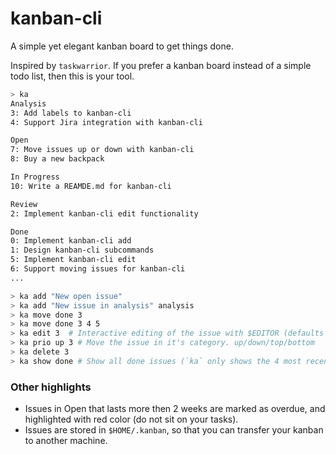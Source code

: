 # kanban-cli
A simple yet elegant kanban board to get things done.

Inspired by `taskwarrior`. If you prefer a kanban board instead of a simple
todo list, then this is your tool.

```bash
> ka
Analysis
3: Add labels to kanban-cli
4: Support Jira integration with kanban-cli

Open
7: Move issues up or down with kanban-cli
8: Buy a new backpack

In Progress
10: Write a REAMDE.md for kanban-cli

Review
2: Implement kanban-cli edit functionality

Done
0: Implement kanban-cli add
1: Design kanban-cli subcommands
5: Implement kanban-cli edit
6: Support moving issues for kanban-cli
...
```

```bash
> ka add "New open issue"
> ka add "New issue in analysis" analysis
> ka move done 3
> ka move done 3 4 5
> ka edit 3  # Interactive editing of the issue with $EDITOR (defaults to vim)
> ka prio up 3 # Move the issue in it's category. up/down/top/bottom
> ka delete 3
> ka show done # Show all done issues (`ka` only shows the 4 most recently closed issues)
```

### Other highlights

- Issues in Open that lasts more then 2 weeks are marked as overdue, and highlighted with red color (do not sit on your tasks).
- Issues are stored in `$HOME/.kanban`, so that you can transfer your kanban to another machine.